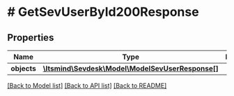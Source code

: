 # # GetSevUserById200Response

## Properties

Name | Type | Description | Notes
------------ | ------------- | ------------- | -------------
**objects** | [**\Itsmind\Sevdesk\Model\ModelSevUserResponse[]**](ModelSevUserResponse.md) |  | [optional]

[[Back to Model list]](../../README.md#models) [[Back to API list]](../../README.md#endpoints) [[Back to README]](../../README.md)
